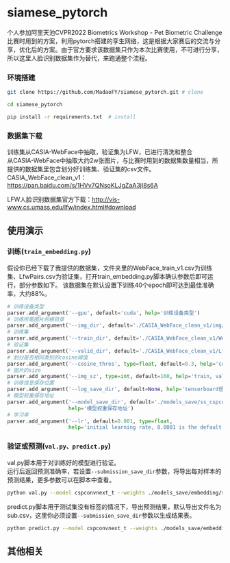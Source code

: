 # siamese_pytorch
 个人参加阿里天池CVPR2022 Biometrics Workshop - Pet Biometric Challenge比赛时用到的方案，利用pytorch搭建的孪生网络，这是根据大家赛后的交流与分享，优化后的方案。由于官方要求该数据集只作为本次比赛使用，不可进行分享，所以这里人脸识别数据集作为替代，来跑通整个流程。
 
 ### 环境搭建
 ```bash
git clone https://github.com/MadaoFY/siamese_pytorch.git # clone

cd siamese_pytorch

pip install -r requirements.txt  # install
```

### 数据集下载
训练集从CASIA-WebFace中抽取，验证集为LFW，已进行清洗和整合  
从CASIA-WebFace中抽取大约2w张图片，与比赛时用到的数据集数量相当，所提供的数据集里包含划分好训练集、验证集的csv文件。
CASIA_WebFace_clean_v1：https://pan.baidu.com/s/1HVv7QNsoKLJgZaA3jI8s6A

LFW人脸识别数据集官方下载：http://vis-www.cs.umass.edu/lfw/index.html#download

## 使用演示
### 训练(```train_embedding.py```)
假设你已经下载了我提供的数据集，文件夹里的WebFace_train_v1.csv为训练集、LfwPairs.csv为验证集，打开train_embedding.py脚本确认参数后即可运行，部分参数如下。
该数据集在默认设置下训练40个epoch即可达到最佳准确率，大约88%。
```python
# 训练设备类型
parser.add_argument('--gpu', default='cuda', help='训练设备类型')
# 训练所需图片的根目录
parser.add_argument('--img_dir', default='./CASIA_WebFace_clean_v1/img/', help='训练所用图片根目录')
# 训练集
parser.add_argument('--train_dir', default='./CASIA_WebFace_clean_v1/WebFace_train_v1.csv', help='训练集文档')
# 验证集
parser.add_argument('--valid_dir', default='./CASIA_WebFace_clean_v1/LfwPairs.csv', help='测试集文档')
# 划分是否相同类别的cosine阈值
parser.add_argument('--cosine_thres', type=float, default=0.3, help='cosine threshold')
# 图片的size
parser.add_argument('--img_sz', type=int, default=160, help='train, val image size (pixels)')
# 训练信息保存位置
parser.add_argument('--log_save_dir', default=None, help='tensorboard信息保存地址')
# 模型权重保存地址
parser.add_argument('--model_save_dir', default='./models_save/ss_cspconvnext_t',
                    help='模型权重保存地址')
# 学习率
parser.add_argument('--lr', default=0.001, type=float,
                    help='initial learning rate, 0.0001 is the default value for training')
```

### 验证或预测(```val.py、predict.py```)
val.py脚本用于对训练好的模型进行验证。  
运行后返回预测准确率，若设置```--submission_save_dir```参数，将导出每对样本的预测结果，更多参数可以在脚本中查看。  
```bash
python val.py --model cspconvnext_t --weights ./models_save/embedding/ss_cspconvnext_t_29_0.88198.pth --img_dir ./cropface_web_v1/ --val_dir ./LfwPairs.csv --cosine_thres 0.3
```

predict.py脚本用于测试集没有标签的情况下，导出预测结果，默认导出文件名为sub.csv，这里你必须设置```--submission_save_dir```参数以生成结果表。
```bash
python predict.py --model cspconvnext_t --weights ./models_save/embedding/ss_cspconvnext_t_29_0.88198.pth --img_dir ./cropface_web_v1/ --val_dir ./LfwPairs.csv --cosine_thres 0.3 --submission_save_dir sub.csv
```


## 其他相关





